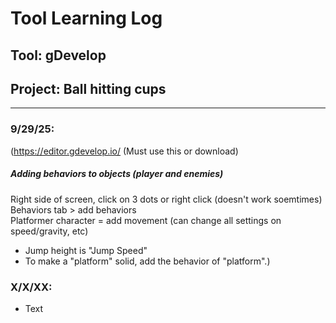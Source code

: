 # Tool Learning Log

## Tool: **gDevelop**

## Project: **Ball hitting cups**
---

### 9/29/25:
(https://editor.gdevelop.io/ (Must use this or download)

##### Adding behaviors to objects (player and enemies)
Right side of screen, click on 3 dots or right click (doesn't work soemtimes)  
Behaviors tab > add behaviors  
Platformer character = add movement (can change all settings on speed/gravity, etc)  
* Jump height is "Jump Speed"
* To make a "platform" solid, add the behavior of "platform".)

### X/X/XX:
* Text


<!-- 
* Links you used today (websites, videos, etc)
* Things you tried, progress you made, etc
* Challenges, a-ha moments, etc
* Questions you still have
* What you're going to try next
-->
